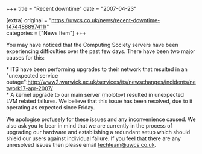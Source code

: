 +++
title = "Recent downtime"
date = "2007-04-23"

[extra]
original = "https://uwcs.co.uk/news/recent-downtime-1474488897411/"    
categories = ["News Item"]
+++

You may have noticed that the Computing Society servers have been experiencing difficulties over the past few days. There have been two major causes for this:

\* ITS have been performing upgrades to their network that resulted in an "unexpected service outage":http://www2.warwick.ac.uk/services/its/newschanges/incidents/network17-apr-2007/  
\* A kernel upgrade to our main server (molotov) resulted in unexpected LVM related failures. We believe that this issue has been resolved, due to it operating as expected since Friday.

We apologise profusely for these issues and any inconvenience caused. We also ask you to bear in mind that we are currently in the process of upgrading our hardware and establishing a redundant setup which should shield our users against individual failure. If you feel that there are any unresolved issues then please email techteam@uwcs.co.uk.

